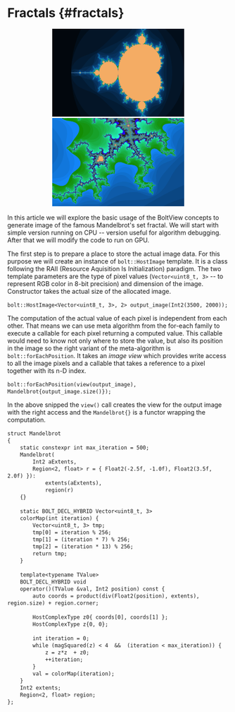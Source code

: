# Fractals {#fractals}

<p float="left" align="center">
<img src="mandelbrot.jpg" alt="Mandelbrot set" title="Mandelbrot set" width="300">
<img src="mandelbrot2.jpg" alt="Mandelbrot set detail" title="Mandelbrot set detail" width="300">
</p>

In this article we will explore the basic usage of the BoltView concepts to generate image of the famous Mandelbrot's set fractal. We will start with simple version running on CPU -- version useful for algorithm debugging. After that we will modify the code to run on GPU.

The first step is to prepare a place to store the actual image data. For this purpose we will create an instance of `bolt::HostImage` template. It is a class following the RAII (Resource Aquisition Is Initialization) paradigm. The two template parameters are the type of pixel values (`Vector<uint8_t, 3>` -- to represent RGB color in 8-bit precision) and dimension of the image. Constructor takes the actual size of the allocated image.

```
bolt::HostImage<Vector<uint8_t, 3>, 2> output_image(Int2(3500, 2000));
```

The computation of the actual value of each pixel is independent from each other. That means we can use meta algorithm from the for-each family to execute a callable for each pixel returning a computed value. This callable would need to know not only where to store the value, but also its position in the image so the right variant of the meta-algorithm is `bolt::forEachPosition`. It takes an *image view* which provides write access to all the image pixels and a callable that takes a reference to a pixel together with its n-D index. 

```
bolt::forEachPosition(view(output_image), Mandelbrot{output_image.size()});
```
In the above snipped the `view()` call creates the view for the output image with the right access and the `Mandelbrot{}` is a functor wrapping the computation.

```
struct Mandelbrot
{
	static constexpr int max_iteration = 500;
	Mandelbrot(
		Int2 aExtents,
		Region<2, float> r = { Float2(-2.5f, -1.0f), Float2(3.5f, 2.0f) }):
			extents(aExtents),
			region(r)
	{}

	static BOLT_DECL_HYBRID Vector<uint8_t, 3>
	colorMap(int iteration) {
		Vector<uint8_t, 3> tmp;
		tmp[0] = iteration % 256;
		tmp[1] = (iteration * 7) % 256;
		tmp[2] = (iteration * 13) % 256;
		return tmp;
	}

	template<typename TValue>
	BOLT_DECL_HYBRID void
	operator()(TValue &val, Int2 position) const {
		auto coords = product(div(Float2(position), extents), region.size) + region.corner;

		HostComplexType z0{ coords[0], coords[1] };
		HostComplexType z{0, 0};

		int iteration = 0;
		while (magSquared(z) < 4  &&  (iteration < max_iteration)) {
			z = z*z  + z0;
			++iteration;
		}
		val = colorMap(iteration);
	}
	Int2 extents;
	Region<2, float> region;
};
```
